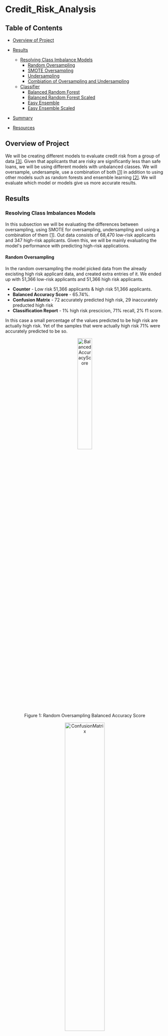 # Credit_Risk_Analysis

## Table of Contents
- [Overview of Project](#OverviewProject)
- [Results](#Results)
  * [Resolving Class Imbalance Models](#RCI)
    - [Random Oversampling](#RO)
    - [SMOTE Oversampling](#SMOTE)
    - [Undersampling](#US)
    - [Combiation of Oversampling and Undersampling](#COMB)
  * [Classifier](#RFC)
    - [Balanced Random Forest](#BRF)
    - [Balanced Random Forest Scaled](#BRFS)
    - [Easy Ensemble](#EE)
    - [Easy Ensemble Scaled](#EES)

- [Summary](#Summary)
- [Resources](#Resources)

## <a name="OverviewProject"></a>Overview of Project

We will be creating different models to evaluate credit risk from a group of data [[3]](#3). Given that applicants that are risky are significantly less than safe loans, we will be using different models with unbalanced classes. We will oversample, undersample, use a combination of both [[1]](#1) in addition to using other models such as random forests and ensemble learning [[2]](#2). We will evaluate which model or models give us more accurate results.

## <a name="Results"></a>Results


### <a name="RCI"></a>Resolving Class Imbalances Models

In this subsection we will be evaluating the differences between oversampling, using SMOTE for oversampling, undersampling and using a combination of them [[1]](#1). Out data consists of 68,470 low-risk applicants and 347 high-risk applicants.  Given this, we will be mainly evaluating the model's performance with predicting high-risk applications.  

#### <a name="RO"></a>Random Oversampling

In the random oversampling the model picked data from the already excisting high risk applicant data, and created extra entries of it. We ended up with 51,366 low-risk applicants and 51,366 high risk applicants. 

  * **Counter** - Low risk 51,366 applicants & high risk 51,366 applicants.
  * **Balanced Accuracy Score** - 65.74%.
  * **Confusion Matrix** -  72 accurately predicted high risk, 29 inaccurately preducted high risk
  * **Classification Report** -  1%  high risk prescicion, 71% recall, 2% f1 score.  

In this case a small percentage of the values predicted to be high risk are actually high risk. Yet of the samples that were actually high risk 71% were accurately predicted to be so. 

<p align="center"> <img src="Resources/RandomOverSampler/BalancedAccuracyScore.png" width ="30%" alt="BalancedAccuracyScore"> </p>
<p align="center"> Figure 1: Random Oversampling Balanced Accuracy Score</p> 

<p align="center"> <img src="Resources/RandomOverSampler/ConfusionMatrix.png" width ="50%" alt="ConfusionMatrix"> </p>
<p align="center"> Figure 2: Random Oversampling Confusion Matrix</p> 

<p align="center"> <img src="Resources/RandomOverSampler/ClassificationReportImbalanced.png" width ="70%" alt="ClassificationReportImbalanced"> </p>
<p align="center"> Figure 3: Random Oversampling Classification Report Imbalanced</p> 


#### <a name="SMOTE"></a>SMOTE Oversampling

  * **Counter** - Low risk 51,366 applicants & high risk 51,366 applicants.
  * **Balanced Accuracy Score** - 66.22%.
  * **Confusion Matrix** -  64 accurately predicted high risk, 37 inaccurately preducted high risk
  * **Classification Report** -  1%  high risk prescicion, 63% recall, 2% f1 score.  

<p align="center"> <img src="Resources/SmoteOversampling/BalancedAccuracyScore.png" width ="30%" alt="BalancedAccuracyScore"> </p>
<p align="center"> Figure 4: SMOTE Oversampling Balanced Accuracy Score</p> 

<p align="center"> <img src="Resources/SmoteOversampling/ConfusionMatrix.png" width ="50%" alt="ConfusionMatrix"> </p>
<p align="center"> Figure 5: SMOTE Oversampling Confusion Matrix</p> 

<p align="center"> <img src="Resources/SmoteOversampling/ClassificationReportImbalanced.png" width ="70%" alt="ClassificationReportImbalanced"> </p>
<p align="center"> Figure 6: SMOTE Oversampling Classification Report Imbalanced</p> 


#### <a name="US"></a>Undersampling

  * **Counter** - Low risk 246 applicants & high risk 246 applicants.
  * **Balanced Accuracy Score** - 54.42%.
  * **Confusion Matrix** -  70 accurately predicted high risk, 31 inaccurately preducted high risk
  * **Classification Report** -  1%  high risk prescicion, 69% recall, 2% f1 score.  

<p align="center"> <img src="Resources/Undersampling/BalancedAccuracyScore.png" width ="30%" alt="BalancedAccuracyScore"> </p>
<p align="center"> Figure 7: Undersampling Balanced Accuracy Score</p> 

<p align="center"> <img src="Resources/Undersampling/ConfusionMatrix.png" width ="50%" alt="ConfusionMatrix"> </p>
<p align="center"> Figure 8: Undersampling Confusion Matrix</p> 

<p align="center"> <img src="Resources/Undersampling/ClassificationReportImbalanced.png" width ="70%" alt="ClassificationReportImbalanced"> </p>
<p align="center"> Figure 9: Unersampling Classification Report Imbalanced</p> 

#### <a name="COMB"></a>Combination of Oversampling and Undersampling

  * **Counter** - Low risk 68,430 applicants & high risk 68,460 applicants.
  * **Balanced Accuracy Score** - 64.47%.
  * **Confusion Matrix** -  73 accurately predicted high risk, 28 inaccurately preducted high risk
  * **Classification Report** -  1%  high risk prescicion, 72% recall, 2% f1 score.  

<p align="center"> <img src="Resources/CombinationSampling/BalancedAccuracyScore.png" width ="30%" alt="BalancedAccuracyScore"> </p>
<p align="center"> Figure 10: Combination Sampling Balanced Accuracy Score</p> 

<p align="center"> <img src="Resources/CombinationSampling/ConfusionMatrix.png" width ="50%" alt="ConfusionMatrix"> </p>
<p align="center"> Figure 11: Combination Sampling Confusion Matrix</p> 

<p align="center"> <img src="Resources/CombinationSampling/ClassificationReportImbalanced.png" width ="70%" alt="ClassificationReportImbalanced"> </p>
<p align="center"> Figure 12: Combination Sampling Classification Report Imbalanced</p> 

### <a name="RFC"></a>Classifier Models

In this subsection we will be evaluating boostrapping and Random Forest [[2]](#2). Out data consists of 68,470 low-risk applicants and 347 high-risk applicants.  Given this, we will be mainly evaluating the model's performance with predicting high-risk applications.  


#### <a name="BRF"></a>Balanced Random Forest

  * **Balanced Accuracy Score** - 78.85%.
  * **Confusion Matrix** -  71 accurately predicted high risk, 30 inaccurately preducted high risk
  * **Classification Report** -  3%  high risk prescicion, 70% recall, 6% f1 score.  

<p align="center"> <img src="Resources/BalancedRandomForest/BalancedAccuracyScore.png" width ="30%" alt="BalancedAccuracyScore"> </p>
<p align="center"> Figure 13: Balanced Random Forest Balanced Accuracy Score</p> 

<p align="center"> <img src="Resources/BalancedRandomForest/ConfusionMatrix.png" width ="50%" alt="ConfusionMatrix"> </p>
<p align="center"> Figure 14: Balanced Random Forest Confusion Matrix</p> 

<p align="center"> <img src="Resources/BalancedRandomForest/ClassificationReportImbalanced.png" width ="70%" alt="ClassificationReportImbalanced"> </p>
<p align="center"> Figure 15: Balanced Random Forest Classification Report Imbalanced</p> 

<p align="center"> <img src="Resources/BalancedRandomForest/FeatureImportances.png" width ="70%" alt="FeatureImportances"> </p>
<p align="center"> Figure 16: Balanced Random Forest Feature Importances</p> 

#### <a name="BRFS"></a>Balanced Random Forest Scaled

  * **Balanced Accuracy Score** - 78.85%.
  * **Confusion Matrix** -  71 accurately predicted high risk, 30 inaccurately preducted high risk
  * **Classification Report** -  3%  high risk prescicion, 70% recall, 6% f1 score.  

<p align="center"> <img src="Resources/BalancedRandomForestScaled/BalancedAccuracyScore.png" width ="30%" alt="BalancedAccuracyScore"> </p>
<p align="center"> Figure 17: Balanced Random Forest Scaled Balanced Accuracy Score</p> 

<p align="center"> <img src="Resources/BalancedRandomForestScaled/ConfusionMatrix.png" width ="50%" alt="ConfusionMatrix"> </p>
<p align="center"> Figure 18: Balanced Random Forest Scaled Confusion Matrix</p> 

<p align="center"> <img src="Resources/BalancedRandomForestScaled/ClassificationReportImbalanced.png" width ="70%" alt="ClassificationReportImbalanced"> </p>
<p align="center"> Figure 19: Balanced Random Forest Scaled Classification Report Imbalanced</p> 

<p align="center"> <img src="Resources/BalancedRandomForestScaled/FeatureImportances.png" width ="70%" alt="FeatureImportances"> </p>
<p align="center"> Figure 20: Balanced Random Forest Scaled Feature Importances</p> 



#### <a name="EE"></a>Easy Ensemble


<p align="center"> <img src="Resources/EasyEnsemble/BalancedAccuracyScore.png" width ="30%" alt="BalancedAccuracyScore"> </p>
<p align="center"> Figure 21: Easy Ensemble Accuracy Score</p> 

<p align="center"> <img src="Resources/EasyEnsemble/ConfusionMatrix.png" width ="50%" alt="ConfusionMatrix"> </p>
<p align="center"> Figure 22: Easy Ensemble Confusion Matrix</p> 

<p align="center"> <img src="Resources/EasyEnsemble/ClassificationReportImbalanced.png" width ="70%" alt="ClassificationReportImbalanced"> </p>
<p align="center"> Figure 23: Easy Ensemble Classification Report Imbalanced</p> 

#### <a name="EES"></a>Easy Ensemble Scaled

<p align="center"> <img src="Resources/EasyEnsembleScaled/BalancedAccuracyScore.png" width ="30%" alt="BalancedAccuracyScore"> </p>
<p align="center"> Figure 24: Easy Ensemble Scaled Balanced Accuracy Score</p> 

<p align="center"> <img src="Resources/EasyEnsembleScaled/ConfusionMatrix.png" width ="50%" alt="ConfusionMatrix"> </p>
<p align="center"> Figure 25: Easy Ensemble Scaled Confusion Matrix</p> 

<p align="center"> <img src="Resources/EasyEnsembleScaled/ClassificationReportImbalanced.png" width ="70%" alt="ClassificationReportImbalanced"> </p>
<p align="center"> Figure 26: Easy Ensemble Scaled Classification Report Imbalanced</p> 

## <a name="Summary"></a> Summary

In this case, we prefer models with higher recall percentages for the high-risk population than having good prescicion. It is better to incorrectly label low risk participants as high risk, and have further evaluation for them than to innacurately approve credit for people that are high risk with their credit.

From the models addressing the class imbalances we see that the combination sampling has the best high risk recall with 72%, yet compared to the other models it does not perform as well with the low risk recall having labeled 28 entries as false low risk cases. The random oversampling in this case has 71% of high risk recall (29 false low risk cases), yet the number of false high risk cases is 600 less than the one for the combination sampling. It would take additional resources to make the false risk cases be cleared as low risk. So in this case from the class imbalance models, the random oversampling is the most accurate. 

Overall the classifier models perform better than the ones addressing the sample size. Of those, the Easy Ensemble AdaBoost Classifier performs the best predicting the high risk cases. I ran the same models with scaled data and yet those models did not perform better than the ones ran with the original data sets. Although you could suspect that this could be due to overfitting, we would not be able to prove that to be the case without running a different set of data.

## <a name="Resources"></a>Resources

<a name="1">[1]</a> [Loan Credit Risk Resampling Code](https://github.com/tamiespinosa/Credit_Risk_Analysis/blob/11852332e1ce9a54f127814a186441e0cd2dcf5c/credit_risk_resampling.ipynb)

<a name="2">[2]</a> [Loan Credit Risk Ensemble Code](https://github.com/tamiespinosa/Credit_Risk_Analysis/blob/11852332e1ce9a54f127814a186441e0cd2dcf5c/credit_risk_ensemble.ipynb)

<a name="3">[3]</a> [Loan Data](https://github.com/tamiespinosa/Credit_Risk_Analysis/blob/11852332e1ce9a54f127814a186441e0cd2dcf5c/Resources/LoanStats_2019Q1.csv)

[4] https://docs.github.com/en/get-started/writing-on-github/getting-started-with-writing-and-formatting-on-github/basic-writing-and-formatting-syntax
